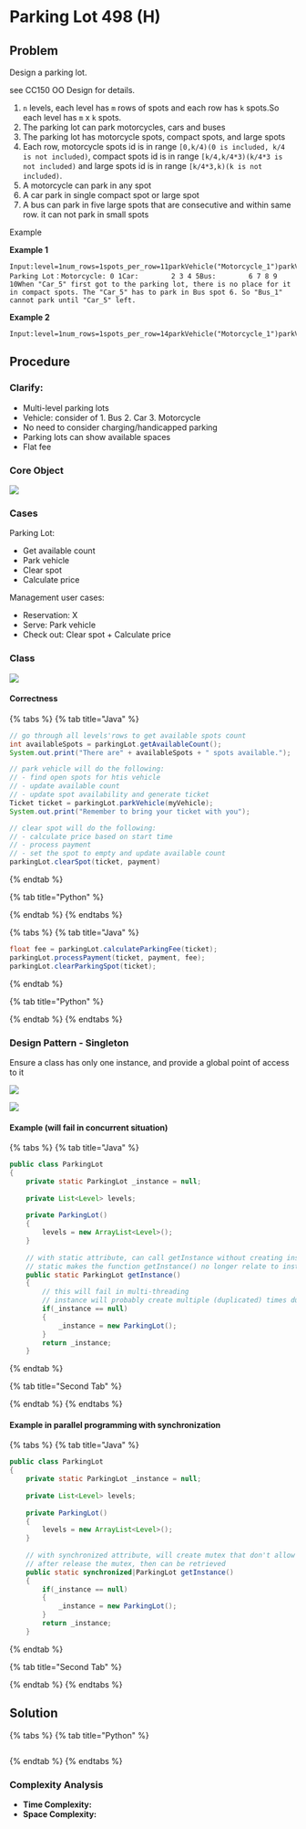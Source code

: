 # Parking Lot 498 \(H\)

## Problem

Design a parking lot.

see CC150 OO Design for details.

1. `n` levels, each level has `m` rows of spots and each row has `k` spots.So each level has `m` x `k` spots.
2. The parking lot can park motorcycles, cars and buses
3. The parking lot has motorcycle spots, compact spots, and large spots
4. Each row, motorcycle spots id is in range `[0,k/4)(0 is included, k/4 is not included)`, compact spots id is in range `[k/4,k/4*3)(k/4*3 is not included)` and large spots id is in range `[k/4*3,k)(k is not included)`.
5. A motorcycle can park in any spot
6. A car park in single compact spot or large spot
7. A bus can park in five large spots that are consecutive and within same row. it can not park in small spots

Example

**Example 1**

```text
Input:level=1num_rows=1spots_per_row=11parkVehicle("Motorcycle_1")parkVehicle("Car_1")parkVehicle("Car_2")parkVehicle("Car_3")parkVehicle("Car_4")parkVehicle("Car_5")parkVehicle("Bus_1")unParkVehicle("Car_5")parkVehicle("Bus_1")Output:truetruetruetruetruetruefalsetrueExplanation: Parking Lot：Motorcycle: 0 1Car:        2 3 4 5Bus:        6 7 8 9 10When "Car_5" first got to the parking lot, there is no place for it in compact spots. The "Car_5" has to park in Bus spot 6. So "Bus_1" cannot park until "Car_5" left.
```

**Example 2**

```text
Input:level=1num_rows=1spots_per_row=14parkVehicle("Motorcycle_1")parkVehicle("Motorcycle_2")parkVehicle("Motorcycle_3")parkVehicle("Car_1")parkVehicle("Car_2")parkVehicle("Car_3")parkVehicle("Motorcycle_4")parkVehicle("Car_4")parkVehicle("Car_5")parkVehicle("Car_6")parkVehicle("Car_7")parkVehicle("Bus_1")unParkVehicle("Car_1")unParkVehicle("Motorcycle_4")unParkVehicle("Car_3")unParkVehicle("Car_6")parkVehicle("Bus_1")unParkVehicle("Car_7")parkVehicle("Bus_1")Output:truetruetruetruetruetruetruetruetruetruetruefalsefalsetrue
```

## Procedure

### Clarify:

* Multi-level parking lots
* Vehicle: consider of 1. Bus 2. Car 3. Motorcycle
* No need to consider charging/handicapped parking
* Parking lots can show available spaces
* Flat fee

### Core Object

![](../../.gitbook/assets/screen-shot-2021-07-22-at-11.15.02-am.png)

### Cases

Parking Lot:

* Get available count
* Park vehicle
* Clear spot
* Calculate price

Management user cases:

* Reservation: X
* Serve: Park vehicle
* Check out: Clear spot + Calculate price

### Class

![](../../.gitbook/assets/screen-shot-2021-07-22-at-11.54.36-am.png)

#### Correctness

{% tabs %}
{% tab title="Java" %}
```java
// go through all levels'rows to get available spots count
int availableSpots = parkingLot.getAvailableCount();
System.out.print("There are" + availableSpots + " spots available.");

// park vehicle will do the following:
// - find open spots for htis vehicle
// - update available count
// - update spot availability and generate ticket
Ticket ticket = parkingLot.parkVehicle(myVehicle);
System.out.print("Remember to bring your ticket with you");

// clear spot will do the following:
// - calculate price based on start time
// - process payment
// - set the spot to empty and update available count
parkingLot.clearSpot(ticket, payment)
```
{% endtab %}

{% tab title="Python" %}

{% endtab %}
{% endtabs %}

{% tabs %}
{% tab title="Java" %}
```java
float fee = parkingLot.calculateParkingFee(ticket);
parkingLot.processPayment(ticket, payment, fee);
parkingLot.clearParkingSpot(ticket);
```
{% endtab %}

{% tab title="Python" %}

{% endtab %}
{% endtabs %}

### Design Pattern - Singleton

Ensure a class has only one instance, and provide a global point of access to it

![](../../.gitbook/assets/screen-shot-2021-07-22-at-12.28.07-pm.png)

![](../../.gitbook/assets/screen-shot-2021-07-22-at-12.57.46-pm.png)

#### Example \(will fail in concurrent situation\)

{% tabs %}
{% tab title="Java" %}
```java
public class ParkingLot
{
    private static ParkingLot _instance = null;
    
    private List<Level> levels;
    
    private ParkingLot()
    {
        levels = new ArrayList<Level>();
    }
    
    // with static attribute, can call getInstance without creating instance
    // static makes the function getInstance() no longer relate to instance, but related to class ParkingLot
    public static ParkingLot getInstance()
    {
        // this will fail in multi-threading
        // instance will probably create multiple (duplicated) times during context switches
        if(_instance == null)
        {
            _instance = new ParkingLot();
        }
        return _instance;
    }
```
{% endtab %}

{% tab title="Second Tab" %}

{% endtab %}
{% endtabs %}

#### Example in parallel programming with synchronization

{% tabs %}
{% tab title="Java" %}
```java
public class ParkingLot
{
    private static ParkingLot _instance = null;
    
    private List<Level> levels;
    
    private ParkingLot()
    {
        levels = new ArrayList<Level>();
    }
    
    // with synchronized attribute, will create mutex that don't allow other thead to call the same getInstance()
    // after release the mutex, then can be retrieved
    public static synchronized|ParkingLot getInstance()
    {
        if(_instance == null)
        {
            _instance = new ParkingLot();
        }
        return _instance;
    }
```
{% endtab %}

{% tab title="Second Tab" %}

{% endtab %}
{% endtabs %}

## Solution 

{% tabs %}
{% tab title="Python" %}
```python

```
{% endtab %}
{% endtabs %}

### Complexity Analysis

* **Time Complexity:**
* **Space Complexity:**


